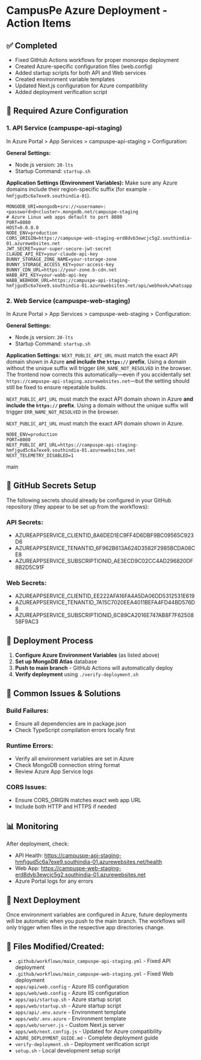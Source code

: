 # CampusPe Azure Deployment - Action Items

## ✅ Completed

- Fixed GitHub Actions workflows for proper monorepo deployment
- Created Azure-specific configuration files (web.config)
- Added startup scripts for both API and Web services
- Created environment variable templates
- Updated Next.js configuration for Azure compatibility
- Added deployment verification script

## 🔧 Required Azure Configuration

### 1. API Service (campuspe-api-staging)

In Azure Portal > App Services > campuspe-api-staging > Configuration:

**General Settings:**

- Node.js version: `20-lts`
- Startup Command: `startup.sh`

**Application Settings (Environment Variables):**
Make sure any Azure domains include their region-specific suffix (for
example `-hmfjgud5c6a7exe9.southindia-01`).

```
MONGODB_URI=mongodb+srv://<username>:<password>@<cluster>.mongodb.net/campuspe-staging
# Azure Linux web apps default to port 8080
PORT=8080
HOST=0.0.0.0
NODE_ENV=production
CORS_ORIGIN=https://campuspe-web-staging-erd8dvb3ewcjc5g2.southindia-01.azurewebsites.net
JWT_SECRET=your-super-secure-jwt-secret
CLAUDE_API_KEY=your-claude-api-key
BUNNY_STORAGE_ZONE_NAME=your-storage-zone
BUNNY_STORAGE_ACCESS_KEY=your-access-key
BUNNY_CDN_URL=https://your-zone.b-cdn.net
WABB_API_KEY=your-wabb-api-key
WABB_WEBHOOK_URL=https://campuspe-api-staging-hmfjgud5c6a7exe9.southindia-01.azurewebsites.net/api/webhook/whatsapp

```

### 2. Web Service (campuspe-web-staging)

In Azure Portal > App Services > campuspe-web-staging > Configuration:

**General Settings:**

- Node.js version: `20-lts`
- Startup Command: `startup.sh`

**Application Settings:**
`NEXT_PUBLIC_API_URL` must match the exact API domain shown in Azure **and include the `https://` prefix**. Using a domain without the unique suffix will trigger `ERR_NAME_NOT_RESOLVED` in the browser. The frontend now corrects this automatically—even if you accidentally set `https://campuspe-api-staging.azurewebsites.net`—but the setting should still be fixed to ensure repeatable builds.



`NEXT_PUBLIC_API_URL` must match the exact API domain shown in Azure **and include the `https://` prefix**. Using a domain without the unique suffix will trigger `ERR_NAME_NOT_RESOLVED` in the browser.

`NEXT_PUBLIC_API_URL` must match the exact API domain shown in Azure.



```
NODE_ENV=production
PORT=8080
NEXT_PUBLIC_API_URL=https://campuspe-api-staging-hmfjgud5c6a7exe9.southindia-01.azurewebsites.net
NEXT_TELEMETRY_DISABLED=1
```
 main

## 🔑 GitHub Secrets Setup

The following secrets should already be configured in your GitHub repository (they appear to be set up from the workflows):

### API Secrets:

- AZUREAPPSERVICE_CLIENTID_8A6DED1EC9FF4D6DBF9BC09565C923D6
- AZUREAPPSERVICE_TENANTID_6F962B613A624D3582F2985BCDA08CE8
- AZUREAPPSERVICE_SUBSCRIPTIONID_AE3ECD9C02CC4AD296820DF8B2D5C91F

### Web Secrets:

- AZUREAPPSERVICE_CLIENTID_EE222AFA16FA4A5DA06DD5312531E619
- AZUREAPPSERVICE_TENANTID_7A15C7020EEA4011BEFA4FD44BD576D8
- AZUREAPPSERVICE_SUBSCRIPTIONID_6C89CA2016E747AB8F7F6250858F9AC3

## 🚀 Deployment Process

1. **Configure Azure Environment Variables** (as listed above)
2. **Set up MongoDB Atlas** database
3. **Push to main branch** - GitHub Actions will automatically deploy
4. **Verify deployment** using `./verify-deployment.sh`

## 🐛 Common Issues & Solutions

### Build Failures:

- Ensure all dependencies are in package.json
- Check TypeScript compilation errors locally first

### Runtime Errors:

- Verify all environment variables are set in Azure
- Check MongoDB connection string format
- Review Azure App Service logs

### CORS Issues:

- Ensure CORS_ORIGIN matches exact web app URL
- Include both HTTP and HTTPS if needed

## 📊 Monitoring

After deployment, check:

- API Health: https://campuspe-api-staging-hmfjgud5c6a7exe9.southindia-01.azurewebsites.net/health
- Web App: https://campuspe-web-staging-erd8dvb3ewcjc5g2.southindia-01.azurewebsites.net
- Azure Portal logs for any errors

## 🔄 Next Deployment

Once environment variables are configured in Azure, future deployments will be automatic when you push to the main branch. The workflows will only trigger when files in the respective app directories change.

## 📝 Files Modified/Created:

- `.github/workflows/main_campuspe-api-staging.yml` - Fixed API deployment
- `.github/workflows/main_campuspe-web-staging.yml` - Fixed Web deployment
- `apps/api/web.config` - Azure IIS configuration
- `apps/web/web.config` - Azure IIS configuration
- `apps/api/startup.sh` - Azure startup script
- `apps/web/startup.sh` - Azure startup script
- `apps/api/.env.azure` - Environment template
- `apps/web/.env.azure` - Environment template
- `apps/web/server.js` - Custom Next.js server
- `apps/web/next.config.js` - Updated for Azure compatibility
- `AZURE_DEPLOYMENT_GUIDE.md` - Complete deployment guide
- `verify-deployment.sh` - Deployment verification script
- `setup.sh` - Local development setup script
